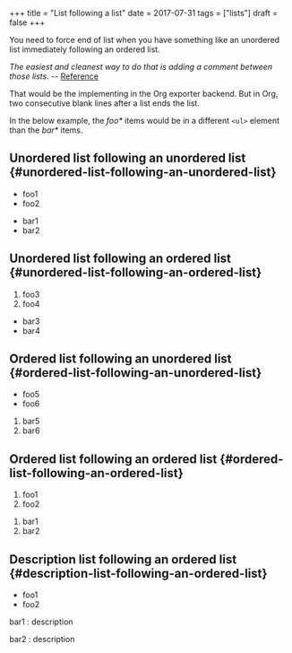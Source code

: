 +++
title = "List following a list"
date = 2017-07-31
tags = ["lists"]
draft = false
+++

You need to force end of list when you have something like an
unordered list immediately following an ordered list.

_The easiest and cleanest way to do that is adding a comment between
those lists._ -- [Reference](https://stackoverflow.com/a/8964494/1219634)

That would be the implementing in the Org exporter backend. But in
Org, two consecutive blank lines after a list ends the list.

In the below example, the _foo\*_ items would be in a different `<ul>`
element than the _bar\*_ items.


## Unordered list following an unordered list {#unordered-list-following-an-unordered-list}

-   foo1
-   foo2

<!--listend-->

-   bar1
-   bar2


## Unordered list following an ordered list {#unordered-list-following-an-ordered-list}

1.  foo3
2.  foo4

<!--listend-->

-   bar3
-   bar4


## Ordered list following an unordered list {#ordered-list-following-an-unordered-list}

-   foo5
-   foo6

<!--listend-->

1.  bar5
2.  bar6


## Ordered list following an ordered list {#ordered-list-following-an-ordered-list}

1.  foo1
2.  foo2

<!--listend-->

1.  bar1
2.  bar2


## Description list following an ordered list {#description-list-following-an-ordered-list}

-   foo1
-   foo2

<!--listend-->

bar1
: description

bar2
: description

